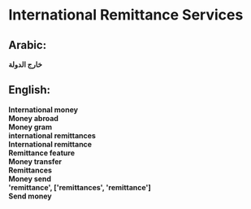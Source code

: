 # **International Remittance Services**

## **Arabic**:
**خارج الدولة**  


## **English**:

**International money**  
**Money abroad**  
**Money gram**  
**international remittances**  
**International remittance**  
**Remittance feature**  
**Money transfer**  
**Remittances**  
**Money send**  
**'remittance', ['remittances', 'remittance']**  
**Send money**  
